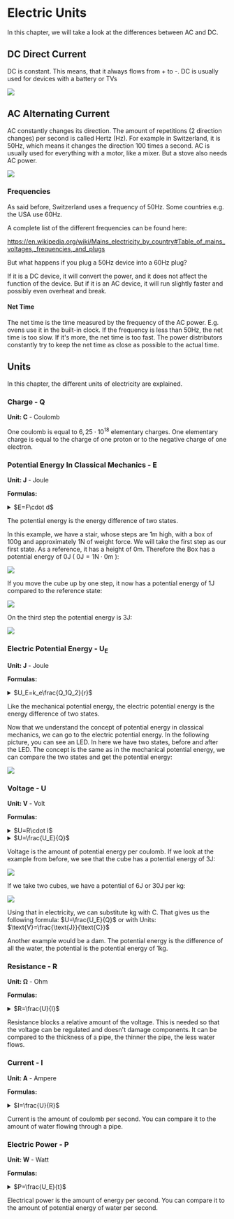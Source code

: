 # Electric Units

In this chapter, we will take a look at the differences between AC and DC.

## DC Direct Current

DC is constant. This means, that it always flows from + to -. DC is usually used for devices with a battery or TVs

![](./media/DC.jpeg)

## AC Alternating Current

AC constantly changes its direction. The amount of repetitions (2 direction changes) per second is called Hertz (Hz). For example in Switzerland, it is 50Hz, which means it changes the direction 100 times a second. AC is usually used for everything with a motor, like a mixer. But a stove also needs AC power.

![](./media/AC.jpeg)

### Frequencies

As said before, Switzerland uses a frequency of 50Hz. Some
countries e.g. the USA use 60Hz.

A complete list of the different frequencies can be found here:

<https://en.wikipedia.org/wiki/Mains_electricity_by_country#Table_of_mains_voltages,_frequencies,_and_plugs>

But what happens if you plug a 50Hz device into a 60Hz plug?

If it is a DC device, it will convert the power, and it does not affect the function of the device. But if it is an AC device, it will run slightly faster and possibly even overheat and break.

#### Net Time

The net time is the time measured by the frequency of the AC power. E.g. ovens use it in the built-in clock. If the frequency is less than 50Hz, the net time is too slow. If it's more, the net time is too fast. The power distributors constantly try to keep the net time as close as possible to the actual time.

## Units

In this chapter, the different units of electricity are explained.

### Charge - Q

**Unit: C** - Coulomb

One coulomb is equal to $6,25\cdot 10^{18}$ elementary charges. One elementary charge is equal to the charge of one proton or to the negative charge of one electron. 

### Potential Energy In Classical Mechanics - E

**Unit: J** - Joule

**Formulas:**
<details>
<summary>$E=F\cdot d$</summary>
	
> $F$ is the force acting on the object. 
>
> $d$ is the distance the object was moved.

</details>

The potential energy is the energy difference of two states.

In this example, we have a stair, whose steps are 1m high, with a box of 100g and approximately 1N of weight force. We will take the first step as our first state. As a reference, it has a height of 0m. Therefore the Box has a potential energy of 0J ( $0\text{J}=1\text{N}\cdot 0\text{m}$ ):

![](./media/Stair01.svg)

If you move the cube up by one step, it now has a potential energy of 1J compared to the reference state:

![](./media/Stair02.svg)

On the third step the potential energy is 3J:

![](./media/Stair03.svg)

### Electric Potential Energy - U<sub>E</sub>

**Unit: J** - Joule

**Formulas:**
<details>
<summary>$U_E=k_e\frac{Q_1Q_2}{r}$</summary>
	
> $k_e$ is called the Coulomb constant. 
> Its value is $8,99\cdot 10^9\frac{\text{N}\cdot \text{m}^2}{\text{C}^2}$
> 
> $Q_1$ and $Q_2$ are the charges of two objects.
> 
> $r$ is the distance between the two objects.

</details>

Like the mechanical potential energy, the electric potential energy is the energy difference of two states.

Now that we understand the concept of potential energy in classical mechanics, we can go to the electric potential energy.
In the following picture, you can see an LED. In here we have two states, before and after the LED. The concept is the same as in the mechanical potential energy, we can compare the two states and get the potential energy:

![](./media/circuit.svg)

### Voltage - U

**Unit: V** - Volt

**Formulas:**
<details>
<summary>$U=R\cdot I$</summary>
	
> $R$ is the resistance. 
> 
> $I$ is the current.
</details>
<details>
<summary>$U=\frac{U_E}{Q}$ </summary>
	
> $U_E$ is the electric potential energy.
>
> $Q$ is the charge.
</details>

Voltage is the amount of potential energy per coulomb.
If we look at the example from before, we see that the cube has a potential energy of 3J:

![](./media/Stair03.svg)

If we take two cubes, we have a potential of 6J or 30J per kg:

![](./media/Stair04.svg)

Using that in electricity, we can substitute kg with C. That gives us the following formula: $U=\frac{U_E}{Q}$ or with Units: $\text{V}=\frac{\text{J}}{\text{C}}$

Another example would be a dam. The potential energy is the difference of all the water, the potential is the potential energy of 1kg.

### Resistance - R

**Unit: Ω** - Ohm

**Formulas:**
<details>
<summary>$R=\frac{U}{I}$</summary>

> $U$ is the voltage. 
> 
> $I$ is the current.
</details>

Resistance blocks a relative amount of the voltage. This is needed so that the voltage can be regulated and doesn't damage components. It can be compared to the thickness of a pipe, the thinner the pipe, the less water flows.

### Current - I

**Unit: A** - Ampere

**Formulas:**
<details>
<summary>$I=\frac{U}{R}$</summary>
	
> $U$ is the voltage. 
> 
> $R$ is the resistance.
</details>

Current is the amount of coulomb per second. You can compare it to the amount of water flowing through a pipe.

### Electric Power - P

**Unit: W** - Watt

**Formulas:**
<details>
<summary>$P=\frac{U_E}{t}$</summary>
	
> $U_E$ is the energy. 
> 
> $t$ is the time.
</details>

Electrical power is the amount of energy per second. You can compare it to the amount of potential energy of water per second.
